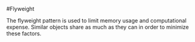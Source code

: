 #Flyweight

The flyweight pattern is used to limit memory usage and computational expense. Similar objects share as much
as they can in order to minimize these factors.
